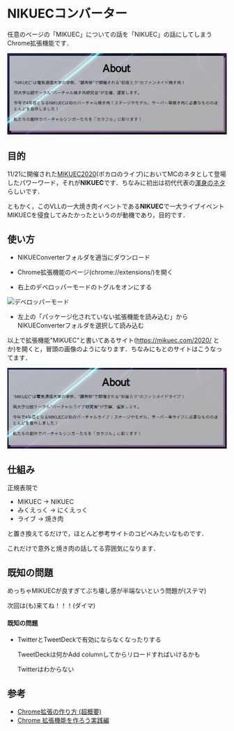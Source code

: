 # NIKUECコンバーター

任意のページの「MIKUEC」についての話を「NIKUEC」の話にしてしまうChrome拡張機能です．

![NIKUEC](NIKUEC.png)

## 目的

11/21に開催された[MIKUEC2020](https://mikuec.com/2020/)(ボカロのライブ)においてMCのネタとして登場したパワーワード，それが**NIKUEC**です．ちなみに初出は初代代表の[渾身のネタ](https://twitter.com/yuzu_movie_39/status/1148244704531628033?s=20)らしいです．

ともかく，このVLLの一大焼き肉イベントである**NIKUEC**で一大ライブイベントMIKUECを侵食してみたかったというのが動機であり，目的です．

## 使い方

+ NIKUEConverterフォルダを適当にダウンロード

+ Chrome拡張機能のページ(chrome://extensions/)を開く

+ 右上のデベロッパーモードのトグルをオンにする

![デベロッパーモード](https://user-images.githubusercontent.com/49985092/99900568-8a115980-2cf3-11eb-8390-b760df9d72e4.png)

+ 左上の「パッケージ化されていない拡張機能を読み込む」からNIKUEConverterフォルダを選択して読み込む

以上で拡張機能"MIKUEC"と書いてあるサイト(https://mikuec.com/2020/ とか)を開くと，冒頭の画像のようになります．ちなみにもとのサイトはこうなってます．

![MIKUEC](MIKUEC.png)

## 仕組み

正規表現で

+ MIKUEC → NIKUEC
+ みくえっく → にくえっく
+ ライブ → 焼き肉

と置き換えてるだけで，ほとんど参考サイトのコピペみたいなものです．

これだけで意外と焼き肉の話してる雰囲気になります．

## 既知の問題

めっちゃMIKUECが良すぎてぶち壊し感が半端ないという問題が(ステマ)

次回は(も)来てね！！！(ダイマ)

#### 既知の問題

+ TwitterとTweetDeckで有効にならなくなったりする

  TweetDeckは何かAdd columnしてからリロードすればいけるかも

  Twitterはわからない

## 参考

+ [Chrome拡張の作り方 (超概要)](https://qiita.com/RyBB/items/32b2a7b879f21b3edefc#%E3%82%B3%E3%83%BC%E3%83%89-1)
+ [Chrome 拡張機能を作ろう実践編](http://www2.kobe-u.ac.jp/~tnishida/programming/ChromeExtension-02.html#regexp)

